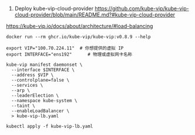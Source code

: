 

1. Deploy kube-vip-cloud-provider
https://github.com/kube-vip/kube-vip-cloud-provider/blob/main/README.md?#kube-vip-cloud-provider

https://kube-vip.io/docs/about/architecture/#load-balancing

```
docker run --rm ghcr.io/kube-vip/kube-vip:v0.8.9 --help
```


```
export VIP="100.70.224.11"  # 你想提供的虚拟 IP
export INTERFACE="ens192"      # 物理或虚拟网卡名称

kube-vip manifest daemonset \
  --interface $INTERFACE \
  --address $VIP \
  --controlplane=false \
  --services \
  --arp \
  --leaderElection \
  --namespace kube-system \
  --taint \
  --enableLoadBalancer \
  > kube-vip-lb.yaml

kubectl apply -f kube-vip-lb.yaml

```